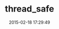 ---
layout: post
title:  "thread_safe"
repo:   "headius/thread_safe"
date:   2015-02-18 17:29:49
gemurl: https://github.com/headius/thread_safe
---
